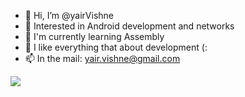 - 👋 Hi, I’m @yairVishne
- 👀 Interested in Android development and networks
- 🌱 I'm currently learning Assembly
- 💞️ I like everything that about development (:
- 📫 In the mail: yair.vishne@gmail.com



![](https://komarev.com/ghpvc/?username=yairVishe)
<!---
yairVish/yairVish is a ✨ special ✨ repository because its `README.md` (this file) appears on your GitHub profile.
You can click the Preview link to take a look at your changes.
--->
